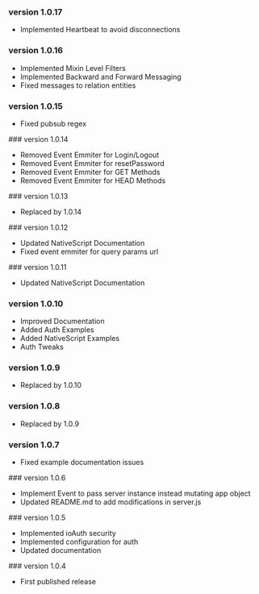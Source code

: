 ### version 1.0.17

- Implemented Heartbeat to avoid disconnections

### version 1.0.16

- Implemented Mixin Level Filters
- Implemented Backward and Forward Messaging
- Fixed messages to relation entities

### version 1.0.15

- Fixed pubsub regex

### version 1.0.14

- Removed Event Emmiter for Login/Logout
- Removed Event Emmiter for resetPassword
- Removed Event Emmiter for GET Methods
- Removed Event Emmiter for HEAD Methods

### version 1.0.13

- Replaced by 1.0.14

### version 1.0.12

- Updated NativeScript Documentation
- Fixed event emmiter for query params url

### version 1.0.11

- Updated NativeScript Documentation

### version 1.0.10

- Improved Documentation
- Added Auth Examples
- Added NativeScript Examples
- Auth Tweaks

### version 1.0.9

- Replaced by 1.0.10

### version 1.0.8

- Replaced by 1.0.9

### version 1.0.7

- Fixed example documentation issues

### version 1.0.6

- Implement Event to pass server instance instead mutating app object
- Updated README.md to add modifications in server.js

### version 1.0.5

- Implemented ioAuth security
- Implemented configuration for auth
- Updated documentation

### version 1.0.4

- First published release